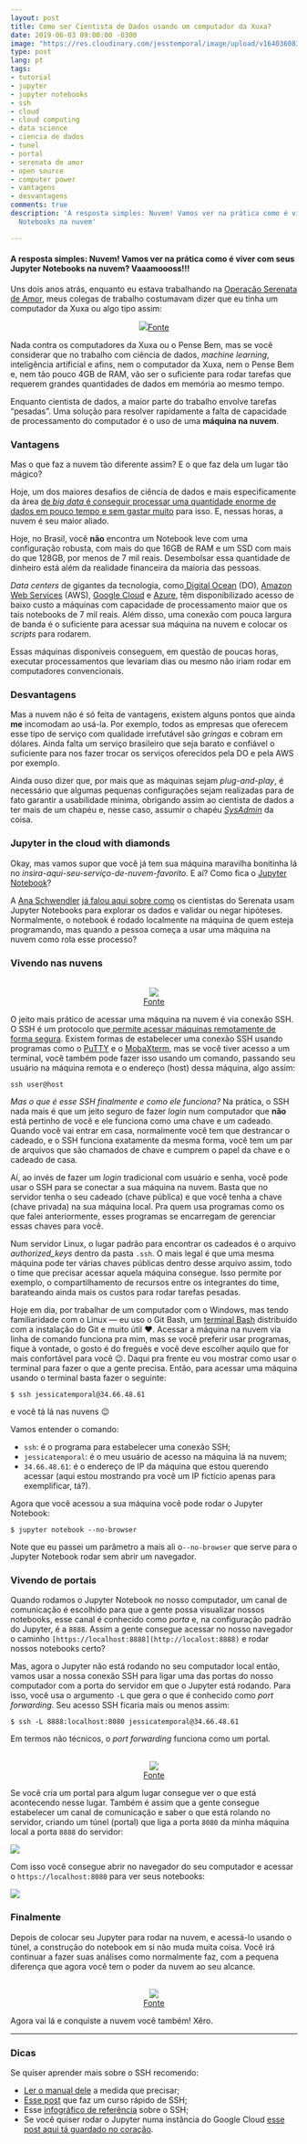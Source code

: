 ```yaml
---
layout: post
title: Como ser Cientista de Dados usando um computador da Xuxa?
date: 2019-06-03 09:00:00 -0300
image: "https://res.cloudinary.com/jesstemporal/image/upload/v1640360836/covers/tutorial_gfgm5n.png"
type: post
lang: pt
tags:
- tutorial
- jupyter
- jupyter notebooks
- ssh
- cloud
- cloud computing
- data science
- ciencia de dados
- tunel
- portal
- serenata de amor
- open source
- computer power
- vantagens
- desvantagens
comments: true
description: 'A resposta simples: Nuvem! Vamos ver na prática como é viver com seus Jupyter
  Notebooks na nuvem'

---
```

#### A resposta simples: Nuvem! Vamos ver na prática como é viver com seus Jupyter Notebooks na nuvem? Vaaamoooss!!!

Uns dois anos atrás, enquanto eu estava trabalhando na [Operação Serenata de Amor](https://serenata.ai/), meus colegas de trabalho costumavam dizer que eu tinha um computador da Xuxa ou algo tipo assim: <center><img src="https://cdn-images-1.medium.com/max/800/1*iu4Fht5QlGZcO-V30SjzxQ.jpeg"/><a href="https://upload.wikimedia.org/wikipedia/commons/thumb/1/18/Pense_bem.jpg/1200px-Pense_bem.jpg">Fonte</a></center>

Nada contra os computadores da Xuxa ou o Pense Bem, mas se você considerar que no trabalho com ciência de dados, _machine learning_, inteligência artificial e afins, nem o computador da Xuxa, nem o Pense Bem e, nem tão pouco 4GB de RAM, vão ser o suficiente para rodar tarefas que requerem grandes quantidades de dados em memória ao mesmo tempo.

Enquanto cientista de dados, a maior parte do trabalho envolve tarefas “pesadas”. Uma solução para resolver rapidamente a falta de capacidade de processamento do computador é o uso de uma **máquina na nuvem**.

### Vantagens

Mas o que faz a nuvem tão diferente assim? E o que faz dela um lugar tão mágico?

Hoje, um dos maiores desafios de ciência de dados e mais especificamente da área [de _big data_ é conseguir processar uma quantidade enorme de dados em pouco tempo e sem gastar muito](https://podcast.pizzadedados.com/e/episodio-012-big-data/) para isso. E, nessas horas, a nuvem é seu maior aliado.

Hoje, no Brasil, você **não** encontra um Notebook leve com uma configuração robusta, com mais do que 16GB de RAM e um SSD com mais do que 128GB, por menos de 7 mil reais. Desembolsar essa quantidade de dinheiro está além da realidade financeira da maioria das pessoas.

_Data centers_ de gigantes da tecnologia, como[ Digital Ocean](https://www.digitalocean.com) (DO), [Amazon Web Services](https://aws.amazon.com/free/?sc_channel=PS&sc_campaign=acquisition_BR&sc_publisher=google&sc_medium=english_cloud_computing_hv_b&sc_content=aws_core_e&sc_detail=amazon%20web%20services&sc_category=cloud_computing&sc_segment=188845125590&sc_matchtype=e&sc_country=BR&s_kwcid=AL!4422!3!188845125590!e!!g!!amazon%20web%20services&ef_id=WOL2gwAAAOiSCw9m:20170404012731:s) (AWS), [Google Cloud](https://cloud.google.com/compute/docs/instances/?hl=pt-br) e [Azure](https://azure.microsoft.com/pt-br/), têm disponibilizado acesso de baixo custo a máquinas com capacidade de processamento maior que os tais notebooks de 7 mil reais. Além disso, uma conexão com pouca largura de banda é o suficiente para acessar sua máquina na nuvem e colocar os _scripts_ para rodarem.

Essas máquinas disponíveis conseguem, em questão de poucas horas, executar processamentos que levariam dias ou mesmo não iriam rodar em computadores convencionais.

### Desvantagens

Mas a nuvem não é só feita de vantagens, existem alguns pontos que ainda **me** incomodam ao usá-la. Por exemplo, todos as empresas que oferecem esse tipo de serviço com qualidade irrefutável são _gringas_ e cobram em dólares. Ainda falta um serviço brasileiro que seja barato e confiável o suficiente para nos fazer trocar os serviços oferecidos pela DO e pela AWS por exemplo.

Ainda ouso dizer que, por mais que as máquinas sejam _plug-and-play_, é necessário que algumas pequenas configurações sejam realizadas para de fato garantir a usabilidade mínima, obrigando assim ao cientista de dados a ter mais de um chapéu e, nesse caso, assumir o chapéu [_SysAdmin_](https://pt.m.wikipedia.org/wiki/Administrador_de_sistemas) da coisa.

### Jupyter in the cloud with diamonds

Okay, mas vamos supor que você já tem sua máquina maravilha bonitinha lá no _insira-aqui-seu-serviço-de-nuvem-favorito​_. E aí? Como fica o [Jupyter Notebook](https://jupyter.org/)?

A [Ana Schwendler](https://medium.com/u/a84fab589b6c) [já falou aqui sobre como](https://medium.com/data-science-brigade/validando-hip%C3%B3teses-d51ae1f46052) os cientistas do Serenata usam Jupyter Notebooks para explorar os dados e validar ou negar hipóteses. Normalmente, o notebook é rodado localmente na máquina de quem esteja programando, mas quando a pessoa começa a usar uma máquina na nuvem como rola esse processo?

### Vivendo nas nuvens


<center>
  <br>
  <img src="https://cdn-images-1.medium.com/max/800/1*YK0o59-niSDgu_eCBTsECg.gif"/>
  <br>
  <a href="https://media.giphy.com/media/13bGgH9VnEDsuA/giphy.gif">Fonte</a>
</center>

O jeito mais prático de acessar uma máquina na nuvem é via conexão SSH. O SSH é um protocolo que[ permite acessar máquinas remotamente de forma segura](https://pt.wikipedia.org/wiki/Secure_Shell). Existem formas de estabelecer uma conexão SSH usando programas como o [PuTTY](https://www.putty.org/) e o [MobaXterm](https://mobaxterm.mobatek.net/), mas se você tiver acesso a um terminal, você também pode fazer isso usando um comando, passando seu usuário na máquina remota e o endereço (host) dessa máquina, algo assim:

    ssh user@host

_Mas o que é esse SSH finalmente e como ele funciona?_ Na prática, o SSH nada mais é que um jeito seguro de fazer _login_ num computador que **não** está pertinho de você e ele funciona como uma chave e um cadeado. Quando você vai entrar em casa, normalmente você tem que destrancar o cadeado, e o SSH funciona exatamente da mesma forma, você tem um par de arquivos que são chamados de chave e cumprem o papel da chave e o cadeado de casa.

Aí, ao invés de fazer um _login_ tradicional com usuário e senha, você pode usar o SSH para se conectar a sua máquina na nuvem. Basta que no servidor tenha o seu cadeado (chave pública) e que você tenha a chave (chave privada) na sua máquina local. Pra quem usa programas como os que falei anteriormente, esses programas se encarregam de gerenciar essas chaves para você.

Num servidor Linux, o lugar padrão para encontrar os cadeados é o arquivo _authorized_keys_ dentro da pasta `.ssh`. O mais legal é que uma mesma máquina pode ter várias chaves públicas dentro desse arquivo assim, todo o time que precisar acessar aquela máquina consegue. Isso permite por exemplo, o compartilhamento de recursos entre os integrantes do time, barateando ainda mais os custos para rodar tarefas pesadas.

Hoje em dia, por trabalhar de um computador com o Windows, mas tendo familiaridade com o Linux — eu uso o Git Bash, um [terminal Bash](https://en.wikipedia.org/wiki/Bash_%28Unix_shell%29) distribuído com a instalação do Git e muito útil ❤. Acessar a máquina na nuvem via linha de comando funciona pra mim, mas se você preferir usar programas, fique à vontade, o gosto é do freguês e você deve escolher aquilo que for mais confortável para você 😉. Daqui pra frente eu vou mostrar como usar o terminal para fazer o que a gente precisa. Então, para acessar uma máquina usando o terminal basta fazer o seguinte:

    $ ssh jessicatemporal@34.66.48.61

e você tá lá nas nuvens 😉

Vamos entender o comando:

* `ssh`: é o programa para estabelecer uma conexão SSH;
* `jessicatemporal`: é o meu usuário de acesso na máquina lá na nuvem;
* `34.66.48.61`: é o endereço de IP da máquina que estou querendo acessar (aqui estou mostrando pra você um IP fictício apenas para exemplificar, tá?).

Agora que você acessou a sua máquina você pode rodar o Jupyter Notebook:

    $ jupyter notebook --no-browser

Note que eu passei um parâmetro a mais ali o`--no-browser` que serve para o Jupyter Notebook rodar sem abrir um navegador.

### Vivendo de portais

Quando rodamos o Jupyter Notebook no nosso computador, um canal de comunicação é escolhido para que a gente possa visualizar nossos notebooks, esse canal é conhecido como _porta_ e, na configuração padrão do Jupyter, é a `8888`. Assim a gente consegue acessar no nosso navegador o caminho `[https://localhost:8888](http://localost:8888)` e rodar nossos notebooks certo?

Mas, agora o Jupyter não está rodando no seu computador local então, vamos usar a nossa conexão SSH para ligar uma das portas do nosso computador com a porta do servidor em que o Jupyter está rodando. Para isso, você usa o argumento `-L` que gera o que é conhecido como _port forwarding_. Seu acesso SSH ficaria mais ou menos assim:

    $ ssh -L 8888:localhost:8080 jessicatemporal@34.66.48.61

Em termos não técnicos, o _port forwarding_ funciona como um portal.

<center>
  <br>
  <img src="https://media.giphy.com/media/12VWf9OaUMlUyc/giphy.gif"/>
  <br><a href="https://media.giphy.com/media/12VWf9OaUMlUyc/giphy.gif">Fonte</a>
</center>

Se você cria um portal para algum lugar consegue ver o que está acontecendo nesse lugar. Também é assim que a gente consegue estabelecer um canal de comunicação e saber o que está rolando no servidor, criando um túnel (portal) que liga a porta `8080` da minha máquina local a porta `8888` do servidor:

![](https://cdn-images-1.medium.com/max/1200/1*J-HKcdqv-XcnH8eit8M7PQ.png)

Com isso você consegue abrir no navegador do seu computador e acessar o `https://localhost:8080` para ver seus notebooks:

![](https://cdn-images-1.medium.com/max/1200/1*zCgW_BhKtuxDiMNSNPix7A.png)

### Finalmente

Depois de colocar seu Jupyter para rodar na nuvem, e acessá-lo usando o túnel, a construção do notebook em si não muda muita coisa. Você irá continuar a fazer suas análises como normalmente faz, com a pequena diferença que agora você tem o poder da nuvem ao seu alcance.

<center>
  <br><img src="https://cdn-images-1.medium.com/max/800/1*5pXyE0DGdhS9GcefQgiBoQ.gif"/>
  <br><a href="https://media.giphy.com/media/2xFZQFpPwIcs7Rx3ZF/giphy.gif">Fonte</a>
</center>

Agora vai lá e conquiste a nuvem você também! Xêro.

---

### Dicas

Se quiser aprender mais sobre o SSH recomendo:

* [Ler o manual dele](https://www.openssh.com/manual.html) a medida que precisar;
* [Esse post](http://www.alexonlinux.com/ssh-crash-course) que faz um curso rápido de SSH;
* Esse [infográfico de referência](http://www.cheat-sheets.org/saved-copy/OpenSSH_quickref.pdf) sobre o SSH;
* Se você quiser rodar o Jupyter numa instância do Google Cloud [esse post aqui tá guardado no coração](https://medium.com/@kn.maragatham09/installing-jupyter-notebook-on-google-cloud-11979e40cd10).
